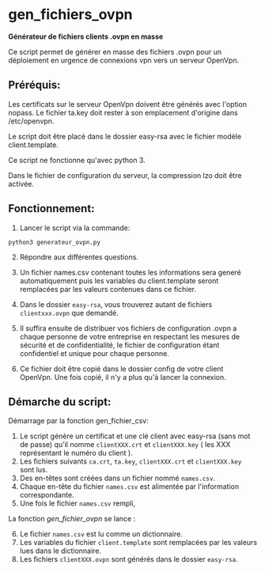 # gen_fichiers_ovpn
 **Générateur de fichiers clients .ovpn en masse**


Ce script permet de générer en masse des fichiers .ovpn pour un déploiement en urgence de connexions vpn vers un serveur OpenVpn.



## Préréquis:

Les certificats sur le serveur OpenVpn doivent être générés avec l'option nopass. Le fichier ta.key doit rester à son emplacement d'origine dans /etc/openvpn.

Le script doit être placé dans le dossier easy-rsa avec le fichier modèle client.template.

Ce script ne fonctionne qu'avec python 3.

Dans le fichier de configuration du serveur, la compression lzo doit être activée.



## Fonctionnement:

1. Lancer le script via la commande:

```
python3 generateur_ovpn.py
```

2. Répondre aux différentes questions.

3. Un fichier names.csv contenant toutes les informations sera generé automatiquement puis les variables du client.template seront remplacées par les valeurs contenues dans ce fichier.

4. Dans le dossier `easy-rsa`, vous trouverez autant de fichiers `clientxxx.ovpn` que demandé.

5. Il suffira ensuite de distribuer vos fichiers de configuration .ovpn a chaque personne de votre entreprise en respectant les mesures de sécurité et de confidentialité, le fichier de configuration étant confidentiel et unique pour chaque personne.

6. Ce fichier doit être copié dans le dossier config de votre client OpenVpn. Une fois copié, il n'y a plus qu'à lancer la connexion.

## Démarche du script:

Démarrage par la fonction gen_fichier_csv:

1. Le script génère un certificat et une clé client avec easy-rsa (sans mot de passe) qu'il nomme `clientXXX.crt` et `clientXXX.key` ( les XXX représentant le numéro du client ). 
2. Les fichiers suivants `ca.crt`, `ta.key`, `clientXXX.crt` et `clientXXX.key` sont lus.
3. Des en-têtes sont créées dans un fichier nommé `names.csv`.
4. Chaque en-tête du fichier `names.csv` est alimentée par l'information correspondante.
5. Une fois le fichier `names.csv` rempli, 

La fonction *gen_fichier_ovpn* se lance :

6. Le fichier `names.csv` est lu comme un dictionnaire.
7. Les variables du fichier `client.template` sont remplacées par les valeurs lues dans le dictionnaire.
8. Les fichiers `clientXXX.ovpn` sont générés dans le dossier `easy-rsa`.
 
